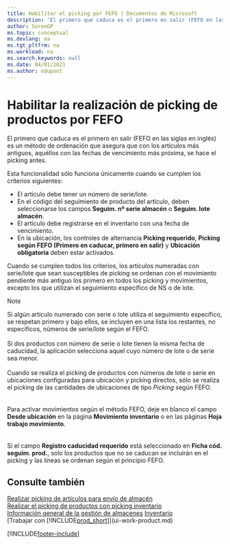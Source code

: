 ```yaml
---
title: Habilitar el picking por FEFO | Documentos de Microsoft
description: 'El primero que caduca es el primero en salir (FEFO en las siglas en inglés) es un método de ordenación que asegura que con los artículos más antiguos, aquéllos con las fechas de vencimiento más próxima, se hace el picking antes.'
author: SorenGP
ms.topic: conceptual
ms.devlang: na
ms.tgt_pltfrm: na
ms.workload: na
ms.search.keywords: null
ms.date: 04/01/2021
ms.author: edupont
---
```

# <a name="enable-picking-items-by-fefo"></a><a name="enable-picking-items-by-fefo"></a><a name="enable-picking-items-by-fefo"></a>Habilitar la realización de picking de productos por FEFO
El primero que caduca es el primero en salir (FEFO en las siglas en inglés) es un método de ordenación que asegura que con los artículos más antiguos, aquéllos con las fechas de vencimiento más próxima, se hace el picking antes.  

 Esta funcionalidad sólo funciona únicamente cuando se cumplen los criterios siguientes:  

-   El artículo debe tener un número de serie/lote.  
-   En el código del seguimiento de producto del artículo, deben seleccionarse los campos **Seguim. nº serie almacén** o **Seguim. lote almacén**.  
-   El artículo debe registrarse en el inventario con una fecha de vencimiento.  
-   En la ubicación, los controles de alternancia **Picking requerido**, **Picking según FEFO (Primero en caducar, primero en salir)** y **Ubicación obligatoria** deben estar activados.  

 Cuando se cumplen todos los criterios, los artículos numeradas con serie/lote que sean susceptibles de picking se ordenan con el movimiento pendiente más antiguo los primero en todos los picking y movimientos, excepto los que utilizan el seguimiento específico de NS o de lote.  

> [!NOTE]  
> Si algún artículo numerado con serie o lote utiliza el seguimiento específico, se respetan primero y bajo ellos, se incluyen en una lista los restantes, no específicos, números de serie/lote según el FEFO.
<br /><br />
Si dos productos con número de serie o lote tienen la misma fecha de caducidad, la aplicación selecciona aquel cuyo número de lote o de serie sea menor.
<br /><br />
Cuando se realiza el picking de productos con números de lote o serie en ubicaciones configuradas para ubicación y picking directos, sólo se realiza el picking de las cantidades de ubicaciones de tipo *Picking* según FEFO.  
<br /><br />
Para activar movimientos según el método FEFO, deje en blanco el campo **Desde ubicación** en la página **Movimiento inventario** o en las páginas **Hoja trabajo movimiento**.  
<br /><br />
Si el campo **Registro caducidad requerido** está seleccionado en **Ficha cód. seguim. prod.**, solo los productos que no se caducan se incluirán en el picking y las líneas se ordenan según el principio FEFO.

## <a name="see-also"></a><a name="see-also"></a><a name="see-also"></a>Consulte también
[Realizar picking de artículos para envío de almacén](warehouse-how-to-pick-items-for-warehouse-shipment.md)   
[Realizar el picking de productos con picking inventario](warehouse-how-to-pick-items-with-inventory-picks.md)   
[Información general de la gestión de almacenes](design-details-warehouse-management.md)
[Inventario](inventory-manage-inventory.md)  
[Trabajar con [!INCLUDE[prod_short](includes/prod_short.md)]](ui-work-product.md)


[!INCLUDE[footer-include](includes/footer-banner.md)]
